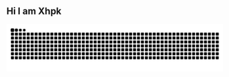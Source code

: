 ## Hi  I am Xhpk

![](https://raw.githubusercontent.com/xhpk/xhpk/refs/heads/output/github-contribution-grid-snake.svg)

